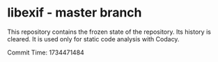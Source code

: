# libexif - master branch

This repository contains the frozen state of the repository.
Its history is cleared. It is used only for static code
analysis with Codacy.

Commit Time: 1734471484